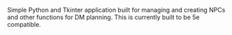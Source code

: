 Simple Python and Tkinter application built for managing and creating NPCs and other functions for DM planning. This is currently
built to be 5e compatible.
